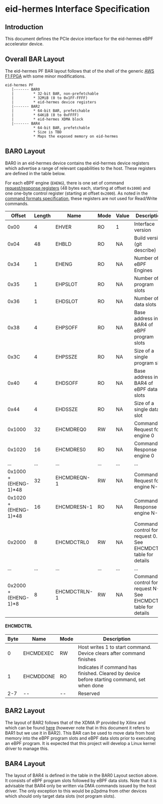 # eid-hermes Interface Specification

## Introduction

This document defines the PCIe device interface for the eid-hermes
eBPF accelerator device.

## Overall BAR Layout

The eid-hermes PF BAR layout follows that of the shell of the generic
[AWS F1 FPGA][1] with some minor modifications.

```
eid-hermes PF
   |------- BAR0  
   |         * 32-bit BAR, non-prefetchable
   |         * 32MiB (0 to 0x1FF-FFFF)
   |         * eid-hermes device registers  
   |------- BAR2
   |         * 64-bit BAR, prefetchable
   |         * 64KiB (0 to 0xFFFF)
   |         * eid-hermes XDMA block
   |------- BAR4
             * 64-bit BAR, prefetchable
             * Size is TBD
             * Maps the exposed memory on eid-hermes
```
## BAR0 Layout

BAR0 in an eid-hermes device contains the eid-hermes device registers
which advertise a range of relevant capabilities to the host. These
registers are defined in the table below.

For each eBPF engine (`EHENG`), there is one set of command [request/response
registers][2] (48 bytes each, starting at offset `0x1000`) and one one-byte
control register (starting at offset `0x2000`). As noted in the [command
formats specification][3], these registers are not used for Read/Write
commands.

|Offset                  | Length | Name         | Mode | Value | Description            |
|------------------------|--------|--------------|------|-------|------------------------|
| 0x00                   | 4      | EHVER        | RO   | 1     | Interface version      |
| 0x04                   | 48     | EHBLD        | RO   | NA    | Build version (git describe) |
| 0x34                   | 1      | EHENG        | RO   | NA    | Number of eBPF Engines |
| 0x35                   | 1      | EHPSLOT      | RO   | NA    | Number of program slots |
| 0x36                   | 1      | EHDSLOT      | RO   | NA    | Number of data slots |
| 0x38                   | 4      | EHPSOFF      | RO   | NA    | Base address in BAR4 of eBPF program slots |
| 0x3C                   | 4      | EHPSSZE      | RO   | NA    | Size of a single program slot |
| 0x40                   | 4      | EHDSOFF      | RO   | NA    | Base address in BAR4 of eBPF data slots |
| 0x44                   | 4      | EHDSSZE      | RO   | NA    | Size of a single data slot |
| 0x1000                 | 32     | EHCMDREQ0    | RW   | NA    | Command Request for engine 0 |
| 0x1020                 | 16     | EHCMDRES0    | RO   | NA    | Command Response for engine 0 |
| ...                    | ...    | ...          | ...  | ...   | ... |
| 0x1000 + (EHENG-1)\*48 | 32     | EHCMDREQN-1  | RW   | NA    | Command Request for engine N-1 |
| 0x1020 + (EHENG-1)\*48 | 16     | EHCMDRESN-1  | RO   | NA    | Command Response for engine N-1 |
| 0x2000                 | 8      | EHCMDCTRL0   | RW   | NA    | Command control for request 0. See EHCMDCTRL table for details |
| ...                    | ...    | ...          | ...  | ...   | ... |
| 0x2000 + (EHENG-1)\*8  | 8      | EHCMDCTRLN-1 | RW   | NA    | Command control for request N-1. See EHCMDCTRL table for details |

#### EHCMDCTRL
| Byte | Name      | Mode | Description |
|------|-----------|------|-------------|
| 0    | EHCMDEXEC | RW   | Host writes 1 to start command. Device clears after command finishes |
| 1    | EHCMDDONE | RO   | Indicates if command has finished. Cleared by device before starting command, set when done |
| 2-7  | --        | --   | Reserved |

## BAR2 Layout

The layout of BAR2 follows that of the XDMA IP provided by Xilinx and
which can be found [here][4] (however note that in this document it
refers to BAR1 but we use it in BAR2). This BAR can be used to move
data from host memory into the eBPF program slots and eBPF data slots
prior to executing an eBPF program. It is expected that this project
will develop a Linux kernel driver to manage this.

## BAR4 Layout

The layout of BAR4 is defined in the table in the BAR0 Layout section
above. It consists of eBPF program slots followed by eBPF data
slots. Note that it is advisable that BAR4 only be written via DMA
commands issued by the host driver. The only exception to this would
be p2pdma from other devices which should only target data slots (not
program slots).

[1]: https://github.com/aws/aws-fpga/blob/master/hdk/docs/AWS_Fpga_Pcie_Memory_Map.md
[2]: eid-hermes-commands-format.md#command-format
[3]: eid-hermes-commands-format.md#list-of-commands
[4]: https://www.xilinx.com/support/documentation/ip_documentation/xdma/v4_1/pg195-pcie-dma.pdf
